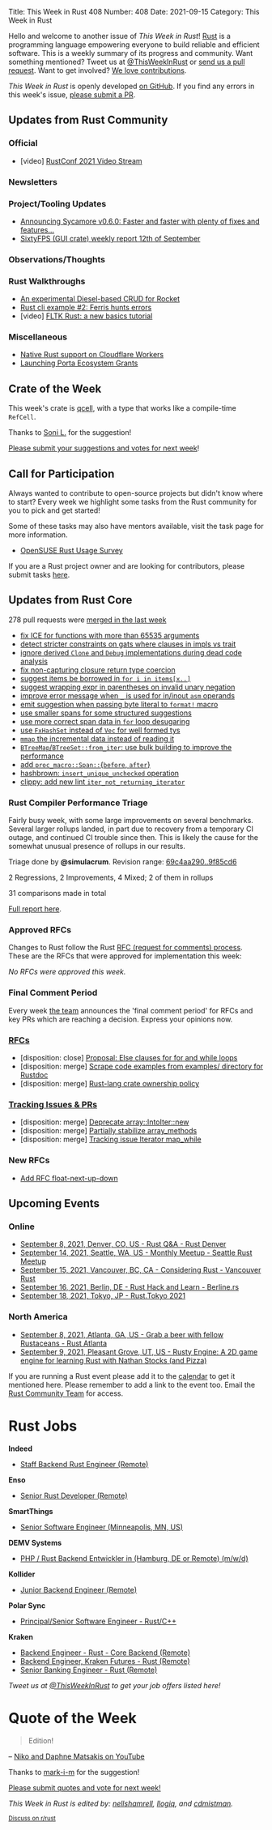 Title: This Week in Rust 408
Number: 408
Date: 2021-09-15
Category: This Week in Rust

Hello and welcome to another issue of *This Week in Rust*!
[Rust](http://rust-lang.org) is a programming language empowering everyone to build reliable and efficient software.
This is a weekly summary of its progress and community.
Want something mentioned? Tweet us at [@ThisWeekInRust](https://twitter.com/ThisWeekInRust) or [send us a pull request](https://github.com/rust-lang/this-week-in-rust).
Want to get involved? [We love contributions](https://github.com/rust-lang/rust/blob/master/CONTRIBUTING.md).

*This Week in Rust* is openly developed [on GitHub](https://github.com/rust-lang/this-week-in-rust).
If you find any errors in this week's issue, [please submit a PR](https://github.com/rust-lang/this-week-in-rust/pulls).

## Updates from Rust Community

### Official

* [video] [RustConf 2021 Video Stream](https://www.youtube.com/watch?v=pLdCcolQsxA)

### Newsletters

### Project/Tooling Updates

* [Announcing Sycamore v0.6.0: Faster and faster with plenty of fixes and features…](https://sycamore-rs.netlify.app/news/announcing-v0.6.0)
* [SixtyFPS (GUI crate) weekly report 12th of September](https://sixtyfps.io/thisweek/2021-09-13.html)

### Observations/Thoughts

### Rust Walkthroughs
* [An experimental Diesel-based CRUD for Rocket](https://tweedegolf.nl/blog/61/an-experimental-diesel-based-crud-for-rocket)
* [Rust cli example #2: Ferris hunts errors](https://dev.to/uggla/rust-cli-example-2-ferris-hunts-errors-116b)
* [video] [FLTK Rust: a new basics tutorial](https://www.youtube.com/watch?v=S1NSsHZs6hI)

### Miscellaneous

* [Native Rust support on Cloudflare Workers](https://blog.cloudflare.com/workers-rust-sdk/)
* [Launching Porta Ecosystem Grants](https://portanetwork.medium.com/launching-porta-ecosystem-grants-to-grow-its-network-7f82262d4260)

## Crate of the Week

This week's crate is [qcell](https://github.com/uazu/qcell), with a type that works like a compile-time `RefCell`.

Thanks to [Soni L.](https://users.rust-lang.org/t/crate-of-the-week/2704/952) for the suggestion!

[Please submit your suggestions and votes for next week][submit_crate]!

[submit_crate]: https://users.rust-lang.org/t/crate-of-the-week/2704

## Call for Participation

Always wanted to contribute to open-source projects but didn't know where to start?
Every week we highlight some tasks from the Rust community for you to pick and get started!

Some of these tasks may also have mentors available, visit the task page for more information.

* [OpenSUSE Rust Usage Survey](https://survey.opensuse.org/)

If you are a Rust project owner and are looking for contributors, please submit tasks [here][guidelines].

[guidelines]: https://users.rust-lang.org/t/twir-call-for-participation/4821

## Updates from Rust Core

278 pull requests were [merged in the last week][merged]

[merged]: https://github.com/search?q=is%3Apr+org%3Arust-lang+is%3Amerged+merged%3A2021-09-06..2021-09-13

* [fix ICE for functions with more than 65535 arguments](https://github.com/rust-lang/rust/pull/88733)
* [detect stricter constraints on gats where clauses in impls vs trait](https://github.com/rust-lang/rust/pull/88336)
* [ignore derived `Clone` and `Debug` implementations during dead code analysis](https://github.com/rust-lang/rust/pull/85200)
* [fix non-capturing closure return type coercion](https://github.com/rust-lang/rust/pull/88147)
* [suggest items be borrowed in `for i in items[x..]`](https://github.com/rust-lang/rust/pull/88578)
* [suggest wrapping expr in parentheses on invalid unary negation](https://github.com/rust-lang/rust/pull/88757)
* [improve error message when `_` is used for in/inout `asm` operands](https://github.com/rust-lang/rust/pull/88209)
* [emit suggestion when passing byte literal to `format!` macro](https://github.com/rust-lang/rust/pull/87441)
* [use smaller spans for some structured suggestions](https://github.com/rust-lang/rust/pull/87915)
* [use more correct span data in `for` loop desugaring](https://github.com/rust-lang/rust/pull/88214)
* [use `FxHashSet` instead of `Vec` for well formed tys](https://github.com/rust-lang/rust/pull/88771)
* [`mmap` the incremental data instead of reading it](https://github.com/rust-lang/rust/pull/83214)
* [`BTreeMap`/`BTreeSet::from_iter`: use bulk building to improve the performance](https://github.com/rust-lang/rust/pull/88448)
* [add `proc_macro::Span::`{`before`, `after`}](https://github.com/rust-lang/rust/pull/86165)
* [hashbrown: `insert_unique_unchecked` operation](https://github.com/rust-lang/hashbrown/pull/293)
* [clippy: add new lint `iter_not_returning_iterator`](https://github.com/rust-lang/rust-clippy/pull/7610)

### Rust Compiler Performance Triage

Fairly busy week, with some large improvements on several benchmarks. Several
larger rollups landed, in part due to recovery from a temporary CI outage,
and continued CI trouble since then. This is likely the cause for the
somewhat unusual presence of rollups in our results.

Triage done by **@simulacrum**.
Revision range: [69c4aa290..9f85cd6](https://perf.rust-lang.org/?start=69c4aa2901ffadf69deaf91b2f90604bcbc2eb36&end=9f85cd6f2ab2769c16e89dcdddb3e11d9736b351&absolute=false&stat=instructions%3Au)

2 Regressions, 2 Improvements, 4 Mixed; 2 of them in rollups

31 comparisons made in total

[Full report here](https://github.com/rust-lang/rustc-perf/blob/master/triage/2021-09-14.md).

### Approved RFCs

Changes to Rust follow the Rust [RFC (request for comments) process](https://github.com/rust-lang/rfcs#rust-rfcs). These
are the RFCs that were approved for implementation this week:

*No RFCs were approved this week.*

### Final Comment Period

Every week [the team](https://www.rust-lang.org/team.html) announces the
'final comment period' for RFCs and key PRs which are reaching a
decision. Express your opinions now.

### [RFCs](https://github.com/rust-lang/rfcs/labels/final-comment-period)

* [disposition: close] [Proposal: Else clauses for for and while loops](https://github.com/rust-lang/rfcs/pull/3163)
* [disposition: merge] [Scrape code examples from examples/ directory for Rustdoc](https://github.com/rust-lang/rfcs/pull/3123)
* [disposition: merge] [Rust-lang crate ownership policy](https://github.com/rust-lang/rfcs/pull/3119)

### [Tracking Issues & PRs](https://github.com/rust-lang/rust/labels/final-comment-period)

* [disposition: merge] [Deprecate array::IntoIter::new](https://github.com/rust-lang/rust/pull/88611)
* [disposition: merge] [Partially stabilize array_methods](https://github.com/rust-lang/rust/pull/88353)
* [disposition: merge] [Tracking issue Iterator map_while](https://github.com/rust-lang/rust/issues/68537)

### New RFCs

* [Add RFC float-next-up-down](https://github.com/rust-lang/rfcs/pull/3173)

## Upcoming Events

### Online

* [September 8, 2021, Denver, CO, US - Rust Q&A - Rust Denver](https://www.meetup.com/Rust-Boulder-Denver/events/279407152/)
* [September 14, 2021, Seattle, WA, US - Monthly Meetup - Seattle Rust Meetup](https://www.meetup.com/Seattle-Rust-Meetup/events/gskksryccmbsb/)
* [September 15, 2021, Vancouver, BC, CA - Considering Rust - Vancouver Rust](https://www.meetup.com/Vancouver-Rust/events/zkqvjsyccmbtb/)
* [September 16, 2021, Berlin, DE - Rust Hack and Learn - Berline.rs](https://berline.rs/)
* [September 18, 2021, Tokyo, JP - Rust.Tokyo 2021](https://rust.tokyo/)

### North America

* [September 8, 2021, Atlanta, GA, US - Grab a beer with fellow Rustaceans - Rust Atlanta](https://www.meetup.com/Rust-ATL/events/lhpkmsyccmblb/)
* [September 9, 2021, Pleasant Grove, UT, US - Rusty Engine: A 2D game engine for learning Rust with Nathan Stocks (and Pizza)](https://www.meetup.com/utah-rust/events/280470653/)

If you are running a Rust event please add it to the [calendar] to get
it mentioned here. Please remember to add a link to the event too.
Email the [Rust Community Team][community] for access.

[calendar]: https://www.google.com/calendar/embed?src=apd9vmbc22egenmtu5l6c5jbfc%40group.calendar.google.com
[community]: mailto:community-team@rust-lang.org

# Rust Jobs

**Indeed**

* [Staff Backend Rust Engineer (Remote)](https://www.indeed.jobs/jobs/staff-backend-rust-engineer-27316/)

**Enso**

* [Senior Rust Developer (Remote)](https://github.com/enso-org/hiring/blob/main/people/senior-rust-developer.md)

**SmartThings**

* [Senior Software Engineer  (Minneapolis, MN, US)](https://smartthings.pinpointhq.com/jobs/22298?utm_medium=internal_referral&utm_source=pinpoint&utm_term=jkypj)

**DEMV Systems**

* [PHP / Rust Backend Entwickler in (Hamburg, DE or Remote) (m/w/d) ](https://arbeitnow.com/view/php-rust-backend-entwickler-in-hamburg-oder-remote-mwd-demv-systems-gmbh-480199)

**Kollider**

* [Junior Backend Engineer (Remote)](https://kollider.homerun.co/junior-backend-engineer/en)

**Polar Sync**

* [Principal/Senior Software Engineer - Rust/C++](https://polarsync.breezy.hr/p/0c1d3630d39d)

**Kraken**

* [Backend Engineer - Rust - Core Backend (Remote)](https://jobs.lever.co/kraken/4019a818-4a7b-46ef-9225-c53c7a7f238c)
* [Backend Engineer, Kraken Futures - Rust (Remote)](https://jobs.lever.co/kraken/fe1e07f4-6d7c-4f65-9a8f-27cf3b3fd2b1)
* [Senior Banking Engineer - Rust (Remote)](https://jobs.lever.co/kraken/2863623f-13c9-4f50-992d-7c25736a60f9)

*Tweet us at [@ThisWeekInRust](https://twitter.com/ThisWeekInRust) to get your job offers listed here!*

# Quote of the Week

> Edition!

– [Niko and Daphne Matsakis on YouTube](https://www.youtube.com/watch?v=q0aNduqb2Ro)

Thanks to [mark-i-m](https://users.rust-lang.org/t/twir-quote-of-the-week/328/1102) for the suggestion!

[Please submit quotes and vote for next week!](https://users.rust-lang.org/t/twir-quote-of-the-week/328)

*This Week in Rust is edited by: [nellshamrell](https://github.com/nellshamrell), [llogiq](https://github.com/llogiq), and [cdmistman](https://github.com/cdmistman).*

<small>[Discuss on r/rust](https://www.reddit.com/r/rust/comments/k5nsab/this_week_in_rust_367/)</small>
